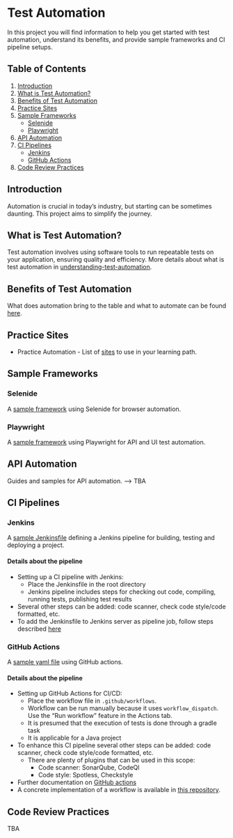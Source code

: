# Test Automation

In this project you will find information to help you get started with test automation, understand its benefits, and provide sample frameworks and CI pipeline setups.

## Table of Contents
1. [Introduction](#introduction)
2. [What is Test Automation?](#what-is-test-automation)
3. [Benefits of Test Automation](#benefits-of-test-automation)
4. [Practice Sites](#practice-sites)
5. [Sample Frameworks](#sample-frameworks)
    - [Selenide](#selenide)
    - [Playwright](#playwright)
6. [API Automation](#api-automation)
7. [CI Pipelines](#ci-pipelines)
    - [Jenkins](#jenkins)
    - [GitHub Actions](#github-actions)
8. [Code Review Practices](#code-review-practices)


## Introduction
Automation is crucial in today’s industry, but starting can be sometimes daunting. This project aims to simplify the journey.

## What is Test Automation?
Test automation involves using software tools to run repeatable tests on your application, ensuring quality and efficiency. More details about what is test automation in [understanding-test-automation](01-test-automation.md).

## Benefits of Test Automation
What does automation bring to the table and what to automate can be found [here](02-benefits-test-automation.md).

## Practice Sites
- Practice Automation - List of [sites](03-practice-automation-sites.md) to use in your learning path.

## Sample Frameworks

### Selenide
A [sample framework](https://github.com/acos16/selenide-java-test-automation-framework) using Selenide for browser automation.


### Playwright
A [sample framework](https://github.com/acos16/playwright-test-automation-framework) using Playwright for API and UI test automation.

## API Automation
Guides and samples for API automation. --> TBA

## CI Pipelines

### Jenkins
A [sample Jenkinsfile](04-ci-qa-jenkinsfile-pipeline) defining a Jenkins pipeline for building, testing and deploying a project.

#### Details about the pipeline
- Setting up a CI pipeline with Jenkins:
  - Place the Jenkinsfile in the root directory 
  - Jenkins pipeline includes steps for checking out code, compiling, running tests, publishing test results
- Several other steps can be added: code scanner, check code style/code formatted, etc.
- To add the Jenkinsfile to Jenkins server as pipeline job, follow steps described [here](https://www.btc-embedded.com/how-to-set-up-jenkins-from-scratch-on-your-own-pc-in-5-minutes/)

### GitHub Actions
A [sample yaml file](05-ci-qa-pipeline-githubAction-workflow.yaml) using GitHub actions.

#### Details about the pipeline
- Setting up GitHub Actions for CI/CD:
  - Place the workflow file in `.github/workflows`. 
  - Workflow  can be run manually because it uses `workflow_dispatch`. Use the “Run workflow” feature in the Actions tab.
  - It is presumed that the execution of tests is done through a gradle task
  - It is applicable for a Java project
- To enhance this CI pipeline several other steps can be added: code scanner, check code style/code formatted, etc. 
  - There are plenty of plugins that can be used in this scope:
    - Code scanner: SonarQube, CodeQl 
    - Code style: Spotless, Checkstyle
- Further documentation on [GitHub actions](https://docs.github.com/en/actions/quickstart)
- A concrete implementation of a workflow is available in [this repository](https://github.com/acos16/selenide-java-test-automation-framework/tree/main).


## Code Review Practices

TBA